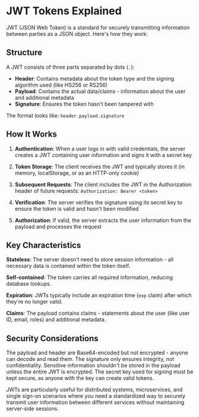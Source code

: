 # JWT Tokens Explained

JWT (JSON Web Token) is a standard for securely transmitting information between parties as a JSON object. Here's how they work:

## Structure

A JWT consists of three parts separated by dots (`.`):
- **Header**: Contains metadata about the token type and the signing algorithm used (like HS256 or RS256)
- **Payload**: Contains the actual data/claims - information about the user and additional metadata
- **Signature**: Ensures the token hasn't been tampered with

The format looks like: `header.payload.signature`

## How It Works

1. **Authentication**: When a user logs in with valid credentials, the server creates a JWT containing user information and signs it with a secret key

2. **Token Storage**: The client receives the JWT and typically stores it (in memory, localStorage, or as an HTTP-only cookie)

3. **Subsequent Requests**: The client includes the JWT in the Authorization header of future requests: `Authorization: Bearer <token>`

4. **Verification**: The server verifies the signature using its secret key to ensure the token is valid and hasn't been modified

5. **Authorization**: If valid, the server extracts the user information from the payload and processes the request

## Key Characteristics

**Stateless**: The server doesn't need to store session information - all necessary data is contained within the token itself.

**Self-contained**: The token carries all required information, reducing database lookups.

**Expiration**: JWTs typically include an expiration time (`exp` claim) after which they're no longer valid.

**Claims**: The payload contains claims - statements about the user (like user ID, email, roles) and additional metadata.

## Security Considerations

The payload and header are Base64-encoded but not encrypted - anyone can decode and read them. The signature only ensures integrity, not confidentiality. Sensitive information shouldn't be stored in the payload unless the entire JWT is encrypted. The secret key used for signing must be kept secure, as anyone with the key can create valid tokens.

JWTs are particularly useful for distributed systems, microservices, and single sign-on scenarios where you need a standardized way to securely transmit user information between different services without maintaining server-side sessions.